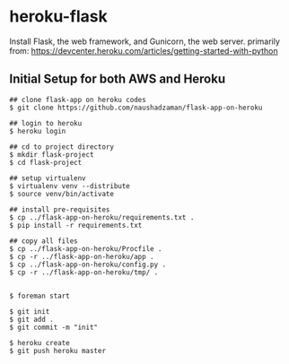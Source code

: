 heroku-flask
====================
Install Flask, the web framework, and Gunicorn, the web server.
primarily from: https://devcenter.heroku.com/articles/getting-started-with-python

Initial Setup for both AWS and Heroku 
-----
	## clone flask-app on heroku codes  
	$ git clone https://github.com/naushadzaman/flask-app-on-heroku
	
	## login to heroku 
	$ heroku login
	
	## cd to project directory 
	$ mkdir flask-project
	$ cd flask-project
	
	## setup virtualenv
	$ virtualenv venv --distribute
	$ source venv/bin/activate
	
	## install pre-requisites 
	$ cp ../flask-app-on-heroku/requirements.txt .
	$ pip install -r requirements.txt

	## copy all files 
	$ cp ../flask-app-on-heroku/Procfile .
	$ cp -r ../flask-app-on-heroku/app .
	$ cp ../flask-app-on-heroku/config.py .
	$ cp -r ../flask-app-on-heroku/tmp/ .

	
	$ foreman start
	
	$ git init
	$ git add .
	$ git commit -m "init"
	
	$ heroku create
	$ git push heroku master
	
